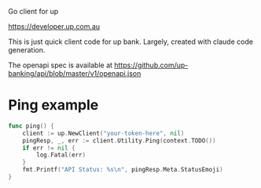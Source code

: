 Go client for up

https://developer.up.com.au

This is just quick client code for up bank. Largely, created with claude code generation.

The openapi spec is available at https://github.com/up-banking/api/blob/master/v1/openapi.json

# Ping example
```go
func ping() {
    client := up.NewClient("your-token-here", nil)
    pingResp, _, err := client.Utility.Ping(context.TODO())
    if err != nil {
        log.Fatal(err)
    }
    fmt.Printf("API Status: %s\n", pingResp.Meta.StatusEmoji)
}
```

